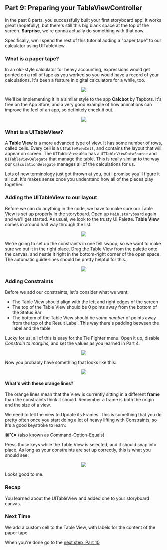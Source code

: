 ## Part 9: Preparing your TableViewController

In the past 8 parts, you successfully built your first storyboard app! It works great (hopefully), but there's still this big blank space at the top of the screen. 
**Surprise**, we're gonna actually do something with that now.

Specifically, we'll spend the rest of this tutorial adding a "paper tape" to our calculator using UITableView.

### What is a paper tape?

In an old-style calculator for heavy accounting, expressions would get printed on a roll of tape as you worked so you would have a record of your calculations. It's been a feature in digital calculators for a while, too.

<p align="center"> <img src="/assets/calculator/P9/screenshot1.png" align="center"> </p>

We'll be implementing it in a similar style to the app **Calcbot** by Tapbots. It's free on the App Store, and a very good example of how animations can improve the feel of an app, so definitely check it out.

<p align="center"> <img src="/assets/calculator/P9/screenshot2.png" align="center"> </p>

### What is a UITableView?

A **Table View** is a more advanced type of view. It has some number of rows, called cells. Every cell is a `UITableViewCell`, and contains the layout that will appear on screen. The `UITableView` also has a `UITableViewDataSource` and `UITableViewDelegate` that manage the table. This is really similar to the way our `CalculationDelegate` manages all of the calculations for us.

Lots of new terminology just got thrown at you, but I promise you'll figure it all out. It's makes sense once you understand how all of the pieces play together.

### Adding the UITableView to our layout

Before we can do anything in the code, we have to make sure our Table View is set up properly in the storyboard. Open up `Main.storyboard` again and we'll get started.
As usual, we look to the trusty UI Palette. **Table View** comes in around half way through the list.

<p align="center"> <img src="/assets/calculator/P9/screenshot3.png" align="center"> </p>

We're going to set up the constraints in one fell swoop, so we want to make sure we put it in the right place. Drag the Table View from the palette onto the canvas, and nestle it right in the bottom-right corner of the open space. The automatic guide-lines should be pretty helpful for this.

<p align="center"> <img src="/assets/calculator/P9/screenshot4.png" align="center"> </p>

### Adding Constraints

Before we add our constraints, let's consider what we want:

- The Table View should align with the left and right edges of the screen
- The top of the Table View should be 0 points away from the bottom of the Status Bar
- The bottom of the Table View should be *some number* of points away from the top of the Result Label. This way there's padding between the label and the table.

Lucky for us, all of this is easy for the Tie Fighter menu. Open it up, disable *Constrain to margins*, and set the values as you learned in Part 4. 

<p align="center"> <img src="/assets/calculator/P9/screenshot5.png" align="center"> </p>

Now you probably have something that looks like this: 

<p align="center"> <img src="/assets/calculator/P9/screenshot6.png" align="center"> </p>

#### What's with these orange lines?

The orange lines mean that the View is currently sitting in a different **frame** than the constraints think it should. Remember a frame is both the origin and the size of a view.

We need to tell the view to Update its Frames. This is something that you do pretty often once you start doing a lot of heavy lifting with Constraints, so it's a good keystroke to learn:

**⌘⌥=** (also known as Command-Option-Equals)

Press those keys while the Table View is selected, and it should snap into place. As long as your constraints are set up correctly, this is what you should see:

<p align="center"> <img src="/assets/calculator/P9/screenshot7.png" align="center"> </p>

Looks good to me.

### Recap
You learned about the UITableView and added one to your storyboard canvas.

### Next Time
We add a custom cell to the Table View, with labels for the content of the paper tape.

When you're done go to the <a href="#top" onclick="setCalculatorTutorial(10)">next step, Part 10</a>
